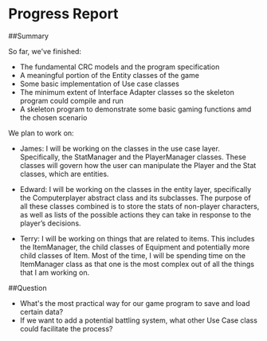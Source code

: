 # Progress Report

##Summary

So far, we've finished:

* The fundamental CRC models and the program specification
* A meaningful portion of the Entity classes of the game
* Some basic implementation of Use case classes
* The minimum extent of Interface Adapter classes so the skeleton program could compile and run
* A skeleton program to demonstrate some basic gaming functions amd the chosen scenario

We plan to work on:

* James: I will be working on the classes in the use case layer. Specifically, the StatManager and the PlayerManager classes. These classes will govern how the user can manipulate the Player and the Stat classes, which are entities. 

* Edward: I will be working on the classes in the entity layer, specifically the Computerplayer abstract class and its subclasses. The purpose of all these classes combined is to store the stats of non-player characters, as well as lists of the possible actions they can take in response to the player’s decisions. 

* Terry: I will be working on things that are related to items. This includes the ItemManager, the child classes of Equipment and potentially more child classes of Item. Most of the time, I will be spending time on the ItemManager class as that one is the most complex out of all the things that I am working on. 

##Question

* What's the most practical way for our game program to save and load certain data?
* If we want to add a potential battling system, what other Use Case class could facilitate the process? 

